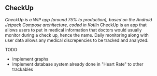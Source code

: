 ## CheckUp
*CheckUp is a WIP app (around 75% to production), based on the Android Jetpack Compose architecture, coded in Kotlin*
CheckUp is an app that allows users to put in medical information that doctors would usually monitor during a check up, hence the name. Daily monitoring along with user data allows any medical discrepencies to be tracked and analyzed.

TODO
- Implement graphs
- Implement database system already done in "Heart Rate" to other trackables
